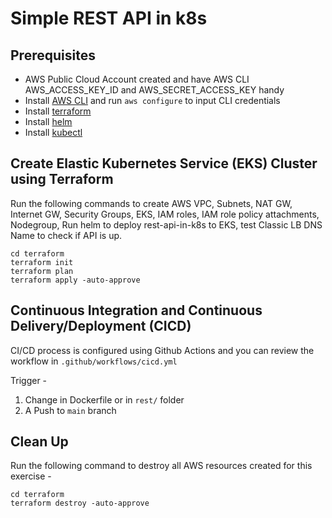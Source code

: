 # Simple REST API in k8s

## Prerequisites
* AWS Public Cloud Account created and have AWS CLI AWS_ACCESS_KEY_ID and AWS_SECRET_ACCESS_KEY handy
* Install [AWS CLI](https://docs.aws.amazon.com/cli/latest/userguide/getting-started-install.html) and run `aws configure` to input CLI credentials
* Install [terraform](https://developer.hashicorp.com/terraform/tutorials/aws-get-started/install-cli#install-terraform)
* Install [helm](https://helm.sh/docs/intro/install/)
* Install [kubectl](https://kubernetes.io/docs/tasks/tools/#kubectl)

## Create Elastic Kubernetes Service (EKS) Cluster using Terraform

Run the following commands to create AWS VPC, Subnets, NAT GW, Internet GW, Security Groups, EKS, IAM roles, IAM role policy attachments, Nodegroup, Run helm to deploy rest-api-in-k8s to EKS, test Classic LB DNS Name to check if API is up.

```shell
cd terraform
terraform init
terraform plan
terraform apply -auto-approve
```
## Continuous Integration and Continuous Delivery/Deployment (CICD)

CI/CD process is configured using Github Actions and you can review the workflow in `.github/workflows/cicd.yml`

Trigger -

1. Change in Dockerfile or in `rest/` folder
2. A Push to `main` branch

## Clean Up

Run the following command to destroy all AWS resources created for this exercise -

```shell
cd terraform
terraform destroy -auto-approve
```
